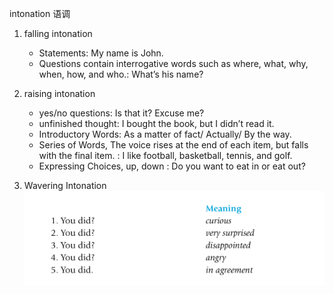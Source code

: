 intonation 语调

1. falling intonation
    - Statements: My name is John.
    - Questions contain interrogative words such as where, what, why, when, how, and who.: What’s his name?

2. raising intonation
    - yes/no questions: Is that it? Excuse me? 
    - unfinished thought: I bought the book, but I didn’t read it.
    - Introductory Words: As a matter of fact/ Actually/ By the way.
    - Series of Words, The voice rises at the end of each item, but falls with the final item.
    : I like football, basketball, tennis, and golf.
    - Expressing Choices, up, down : Do you want to eat in or eat out?

3. Wavering Intonation
![waversing intonation from Master the American Accent pdf](https://github.com/zhizouxiao/dots/raw/master/english/accent/wavering-intonation.png)  
